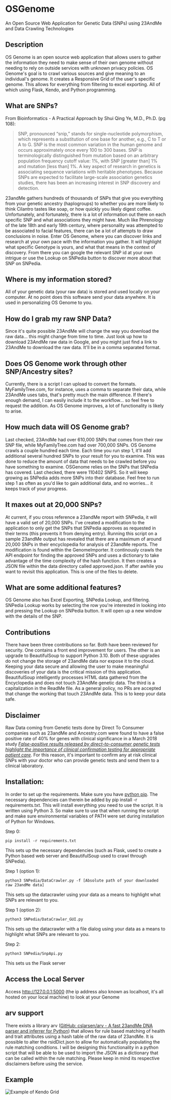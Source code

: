 # OSGenome
An Open Source Web Application for Genetic Data (SNPs) using 23AndMe and Data Crawling Technologies

## Description
OS Genome is an open source web application that allows users to gather the information they need to make sense of their own genome without needing to rely on outside services with unknown privacy policies. OS Genome's goal is to crawl various sources and give meaning to an individual's genome. It creates a Responsive Grid of the user's specific genome. This allows for everything from filtering to excel exporting. All of which using Flask, Kendo, and Python programming.


## What are SNPs?
From Bioinformatics - A Practical Approach by Shui Qing Ye, M.D., Ph.D. (pg 108):

>SNP, pronounced “snip,” stands for single-nucleotide polymorphism, which represents a substitution of one base for another, e.g., C to T or A to G. SNP is the most common variation in the human genome and occurs approximately once every 100 to 300 bases. SNP is terminologically distinguished from mutation based on an arbitrary population frequency cutoff value: 1%, with SNP [greater than] 1% and mutation [less than] 1%. A key aspect of research in genetics is associating sequence variations with heritable phenotypes. Because SNPs are expected to facilitate large-scale association genetics studies, there has been an increasing interest in SNP discovery and detection.

23andMe gathers hundreds of thousands of SNPs that give you everything from your genetic ancestry (haplogroups) to whether you are more likely to think Cilantro tastes like soap, or how quickly you likely digest coffee. Unfortunately, and fortunately, there is a lot of information out there on each specific SNP and what associations they might have. Much like Phrenology of the late 18th and early 19th century, where personality was attempted to be associated to facial features, there can be a lot of attempts to draw conclusions in noise. Enter OS Genome, where you can discover links and research at your own pace with the information you gather. It will highlight what specific Genotype is yours, and what that means in the context of discovery. From there you can google the relevant SNP id at your own intrigue or use the Lookup on SNPedia button to discover more about that SNP on SNPedia.


## Where is my information stored?
All of your genetic data (your raw data) is stored and used locally on your computer. At no point does this software send your data anywhere. It is used in personalizing OS Genome to you.


## How do I grab my raw SNP Data?
Since it's quite possible 23AndMe will change the way you download the raw data... this might change from time to time. Just look up how to download 23AndMe raw data in Google, and you might just find a link to 23AndMe to download the raw data. It'll be in a comma separated format. 


## Does OS Genome work through other SNP/Ancestry sites?
Currently, there is a script I can upload to convert the formats. MyFamilyTree.com, for instance, uses a comma to separate their data, while 23AndMe uses tabs, that's pretty much the main difference. If there's enough demand, I can easily include it to the workflow... so feel free to request the addition. As OS Genome improves, a lot of functionality is likely to arise.


## How much data will OS Genome grab?
Last checked, 23AndMe had over 610,000 SNPs that comes from their raw SNP file, while MyFamilyTree.com had over 700,000 SNPs. OS Genome crawls a couple hundred each time. Each time you run step 1, it'll add additional several hundred SNPs to your result for you to examine. This was done to reduce the amount of data that needs to be crawled before you have something to examine. OSGenome relies on the SNPs that SNPedia has covered. Last checked, there were 110402 SNPS. So it will keep growing as SNPedia adds more SNPs into their database.  Feel free to run step 1 as often as you'd like to gain additional data, and no worries... it keeps track of your progress. 

## It maxes out at 20,000 SNPs?
At current, if you cross reference a 23andMe report with SNPedia, it will have a valid set of 20,000 SNPs. I've created a modification to the application to only get the SNPs that SNPedia approves as requested in their terms (this prevents it from denying entry). Running this script on a sample 23andMe output has revealed that there are a maximum of around 20,000 SNPs in their encyclopedia for analysis of 23andMe reports. The modification is found within the GenomeImporter. It continously crawls the API endpoint for finding the approved SNPs and uses a dictionary to take advantage of the time complexity of the hash function. It then creates a JSON file within the data directory called approved.json. If after awhile you want to revisit this application. This is one of the files to delete.

## What are some additional features?
OS Genome also has Excel Exporting, SNPedia Lookup, and filtering. SNPedia Lookup works by selecting the row you're interested in looking into and pressing the Lookup on SNPedia button. It will open up a new window with the details of the SNP.

## Contributions
There have been three contributions so far. Both have been reviewed for security. One contains a front end improvement for users. The other is an upgrade to BeautifulSoup to support Python 3.10. Both of these upgrades do not change the storage of 23andMe data nor expose it to the cloud. Keeping your data secure and allowing the user to make meaningful discoveries of your data is the critical mission of this application. BeautifulSoup intelligently processes HTML data gathered from the Encyclopedia and does not touch 23AndMe genetic data. The third is a capitalization in the ReadMe file. As a general policy, no PRs are accepted that change the working that touch 23AndMe data. This is to keep your data safe.

## Disclaimer
Raw Data coming from Genetic tests done by Direct To Consumer companies such as 23andMe and Ancestry.com were found to have a false positive rate of 40% for genes with clinical significance in a March 2018 study [*False-positive results released by direct-to-consumer genetic tests highlight the importance of clinical confirmation testing for appropriate patient care*](https://www.nature.com/articles/gim201838). For this reason, it's important to confirm any at risk clinical SNPs with your doctor who can provide genetic tests and send them to a clinical laboratory.

## Installation:

In order to set up the requirements. Make sure you have [python pip](https://packaging.python.org/installing/). The necessary dependencies can therein be added by pip install -r requirements.txt. This will install everything you need to use the script. It is written using Python 3. So make sure to use that when running the script and make sure environmental variables of PATH were set during installation of Python for Windows.

Step 0:
```
pip install -r requirements.txt
```
This sets up the necessary dependencies (such as Flask, used to create a Python based web server and BeautifulSoup used to crawl through SNPedia).


Step 1 (option 1):
```
python3 SNPedia/DataCrawler.py -f [Absolute path of your downloaded raw 23andMe data]
```
This sets up the datacrawler using your data as a means to highlight what SNPs are relevant to you. 


Step 1 (option 2):
```
python3 SNPedia/DataCrawler_GUI.py
```
This sets up the datacrawler with a file dialog using your data as a means to highlight what SNPs are relevant to you.

Step 2:
```
python3 SNPedia/SnpApi.py
```
This sets us the Flask server


## Access the Local Server
Access http://127.0.0.1:5000 (the ip address also known as localhost, it's all hosted on your local machine) to look at your Genome

## arv support
There exists a library arv ([GitHub: cslarsen/arv - A fast 23andMe DNA parser and inferrer for Python](https://github.com/cslarsen/arv)) that allows for rule based matching of health and trait attributes using a hash table of the raw data of 23andMe. It is possible to alter the rsidDict.json to allow for automatically populating the rule matching conditions. I will be designing this functionality in a python script that will be able to be used to import the JSON as a dictionary that can be called within the rule matching. Please keep in mind its respective disclaimers before using the service. 

## Example
![Example of Kendo Grid](https://github.com/mentatpsi/OSGenome/blob/master/images/OSGenome5.PNG)
